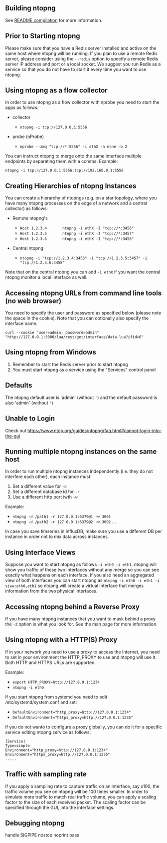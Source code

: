 Building ntopng
---------------
See [README.compilation](README.compilation) for more information.

Prior to Starting ntopng
---------------------
Please make sure that you have a Redis server installed and active on the same host
where ntopng will be running. If you plan to use a remote Redis server, please consider
using the `--redis` option to specify a remote Redis server IP address and port
or a local socket. We suggest you run Redis as a service so that you do not have
to start it every time you want to use ntopng.


Using ntopng as a flow collector
--------------------------------
In order to use ntopng as a flow collector with nprobe you need to start the
apps as follows:

- collector
  - `ntopng -i tcp://127.0.0.1:5556`

- probe (nProbe)
  - `nprobe --zmq "tcp://*:5556" -i ethX -n none -b 2`

You can instruct ntopng to merge onto the same interface multiple endpoints by
separating them with a comma. Example:

`ntopng -i tcp://127.0.0.1:5556,tcp://192.168.0.1:5556`


Creating Hierarchies of ntopng Instances
----------------------------------------
You can create a hierarchy of ntopngs (e.g. on a star topology, where you have many
ntopng processes on the edge of a network and a central collector) as follows:

- Remote ntopng's
  - `Host 1.2.3.4		ntopng -i ethX -I "tcp://*:3456"`
  - `Host 1.2.3.5		ntopng -i ethX -I "tcp://*:3457"`
  - `Host 1.2.3.6		ntopng -i ethX -I "tcp://*:3458"`

- Central ntopng
  - `ntopng -i "tcp://1.2.3.4:3456" -i "tcp://1.2.3.5:3457" -i "tcp://1.2.3.6:3458"`

Note that on the central ntopng you can add `-i ethX` if you want the central ntopng
monitor a local interface as well.


Accessing ntopng URLs from command line tools (no web browser)
--------------------------------------------------------------
You need to specify the user and password as specified below (please note the space in the cookie).
Note that you can optionally also specify the interface name.

`curl --cookie "user=admin; password=admin" "http://127.0.0.1:3000/lua/rest/get/interface/data.lua?ifid=0"`


Using ntopng from Windows
-------------------------
1. Remember to start the Redis server prior to start ntopng
2. You must start ntopng as a service using the "Services" control panel


Defaults
--------
The ntopng default user is 'admin' (without `'`) and the default
password is also 'admin' (without `'`)


Unable to Login
---------------

Check out https://www.ntop.org/guides/ntopng/faq.html#cannot-login-into-the-gui

Running multiple ntopng instances on the same host
--------------------------------------------------
In order to run multiple ntopng instances independently (i.e.
they do not interfere each other), each instance must:
1. Set a different value for `-d`
2. Set a different database id for `-r`
3. Use a different http port iwth `-w`

Example:
- `ntopng -d /path1 -r 127.0.0.1:6379@1 -w 3001`
- `ntopng -d /path2 -r 127.0.0.1:6379@2 -w 3002`
...

In case you save timseries in InfluxDB, make sure you use a different DB per instance in order not to mix data across instances.

Using Interface Views
---------------------
Suppose you want to start ntopng as follows `-i eth0 -i eth1`. ntopng will show you traffic
of these two interfaces without any merge so you can see exactly what happens on each interface.
If you also need an aggregated view of both interfaces you can start ntopng
as `ntopng -i eth0 -i eth1 -i view:eth0,eth1` so ntopng will create a virtual interface
that merges information from the two physical interfaces.

Accessing ntopng behind a Reverse Proxy
---------------------------------------
If you have many ntopng instances that you want to mask behind a proxy the
`-Z` option is what you look for. See the man page for more information.

Using ntopng with a HTTP(S) Proxy
---------------------------------
If in your network you need to use a proxy to access the Internet, you need
to set in your environment the HTTP_PROXY to use and ntopng will use it. Both
HTTP and HTTPS URLs are supported.

Example:
- `export HTTP_PROXY=http://127.0.0.1:1234`
- `ntopng -i eth0`

If you start ntopng from systemd you need to edit /etc/systemd/system.conf and set:
- `DefaultEnvironment="http_proxy=http://127.0.0.1:1234"`
- `DefaultEnvironment="https_proxy=http://127.0.0.1:1235"`

If you do not wanto to configure a proxy globally, you can do it for a specific service editing ntopng.service as follows:

```
[Service]
Type=simple
Environment="http_proxy=http://127.0.0.1:1234"
Environment="https_proxy=http://127.0.0.1:1235"
.....
```


Traffic with sampling rate
--------------------------
If you apply a sampling rate to capture traffic on an interface, say x100, the
traffic volume you see on ntopng will be 100 times smaller.
In order to simulate more traffic to match real traffic volume, you can apply a
scaling factor to the size of each received packet. The scaling factor can
be specified through the GUI, into the interface settings.

Debugging ntopng
----------------
handle SIGPIPE nostop noprint pass
